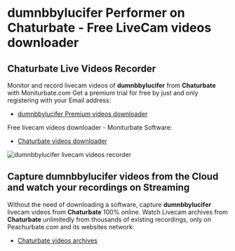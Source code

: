 # dumnbbylucifer Performer on Chaturbate - Free LiveCam videos downloader

## Chaturbate Live Videos Recorder

Monitor and record livecam videos of **dumnbbylucifer** from **Chaturbate** with Moniturbate.com
Get a premium trial for free by just and only registering with your Email address:
* [dumnbbylucifer Premium videos downloader](https://moniturbate.com/request-demo-licence-key.html)

Free livecam videos downloader - Moniturbate Software:
* [Chaturbate videos downloader](https://moniturbate.com/moniturbate-download-software.html)

![dumnbbylucifer livecam videos recorder](https://peachurnet.com/templates/moniturbate-software.png)


## Capture dumnbbylucifer videos from the Cloud and watch your recordings on Streaming

Without the need of downloading a software, capture **dumnbbylucifer** livecam videos from **Chaturbate** 100% online.
Watch Livecam archives from **Chaturbate** unlimitedly from thousands of existing recordings, only on Peachurbate.com and its websites network:
* [Chaturbate videos archives](https://peachurnet.com/)